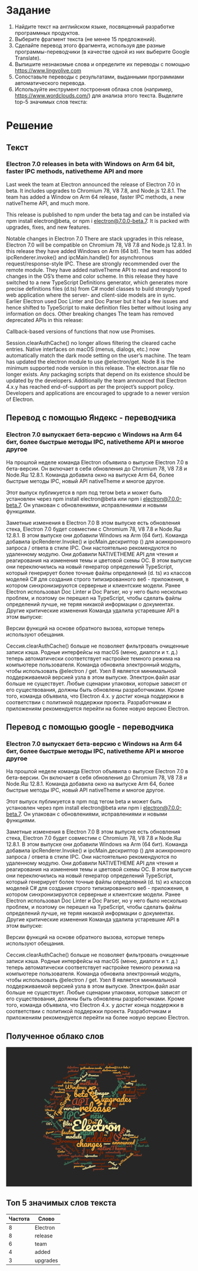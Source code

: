 # Задание

1. Найдите текст на английском языке, посвященный
разработке программных продуктов.
2. Выберите фрагмент текста (не менее 15 предложений).
3. Сделайте перевод этого фрагмента, используя две разные
программы-переводчики (в качестве одной из них выберите Google Translate).
4. Выпишите незнакомые слова и определите их переводы с помощью
https://www.lingvolive.com  
5. Сопоставьте переводы с результатами, выданными программами
автоматического перевода.
6. Используйте инструмент построения облака слов (например,
https://www.wordclouds.com/) для анализа этого текста. Выделите top-5 значимых
слов текста:

# Решение

## Текст

### Electron 7.0 releases in beta with Windows on Arm 64 bit, faster IPC methods, nativetheme API and more

Last week the team at Electron announced the release of Electron 7.0 in beta. It includes upgrades to Chromium 78, V8 7.8, and Node.js 12.8.1. The team has added a Window on Arm 64 release, faster IPC methods, a new nativeTheme API, and much more.

This release is published to npm under the beta tag and can be installed via npm install electron@beta, or npm i electron@7.0.0-beta.7. It is packed with upgrades, fixes, and new features.

Notable changes in Electron 7.0
There are stack upgrades in this release, Electron 7.0 will be compatible on Chromium 78, V8 7.8 and Node.js 12.8.1.
In this release they have added Windows on Arm (64 bit).
The team has added ipcRenderer.invoke() and ipcMain.handle() for asynchronous request/response-style IPC. These are strongly recommended over the remote module.
They have added nativeTheme API to read and respond to changes in the OS’s theme and color scheme.
In this release they have switched to a new TypeScript Definitions generator, which generates more precise definitions files (d.ts) from C# model classes to build strongly typed web application where the server- and client-side models are in sync. Earlier Electron used Doc Linter and Doc Parser but it had a few issues and hence shifted to TypeScript to make definition files better without losing any information on docs.
Other breaking changes
The team has removed deprecated APIs in this release:

Callback-based versions of functions that now use Promises.

Session.clearAuthCache() no longer allows filtering the cleared cache entries.
Native interfaces on macOS (menus, dialogs, etc.) now automatically match the dark mode setting on the user’s machine.
The team has updated the electron module to use @electron/get. Node 8 is the minimum supported node version in this release.
The electron.asar file no longer exists. Any packaging scripts that depend on its existence should be updated by the developers.
Additionally the team announced that Electron 4.x.y has reached end-of-support as per the project’s support policy. Developers and applications are encouraged to upgrade to a newer version of Electron.

## Перевод с помощью Яндекс - переводчика

### Electron 7.0 выпускает бета-версию с Windows на Arm 64 бит, более быстрые методы IPC, nativetheme API и многое другое

На прошлой неделе команда Electron объявила о выпуске Electron 7.0 в бета-версии. Он включает в себя обновления до Chromium 78, V8 7.8 и Node.Яш 12.8.1. Команда добавила окно на выпуске Arm 64, более быстрые методы IPC, новый API nativeTheme и многое другое.

Этот выпуск публикуется в npm под тегом beta и может быть установлен через npm install electron@beta или npm i electron@7.0.0-beta.7. Он упакован с обновлениями, исправлениями и новыми функциями.

Заметные изменения в Electron 7.0
В этом выпуске есть обновления стека, Electron 7.0 будет совместим с Chromium 78, V8 7.8 и Node.Яш 12.8.1.
В этом выпуске они добавили Windows на Arm (64 бит).
Команда добавила ipcRenderer.Invoke() и ipcMain.дескриптор () для асинхронного запроса / ответа в стиле IPC. Они настоятельно рекомендуются по удаленному модулю.
Они добавили NATIVETHEME API для чтения и реагирования на изменения темы и цветовой схемы ОС.
В этом выпуске они переключились на новый генератор определений TypeScript, который генерирует более точные файлы определений (d. ts) из классов моделей C# для создания строго типизированного веб - приложения, в котором синхронизируются серверные и клиентские модели. Ранее Electron использовал Doc Linter и Doc Parser, но у него было несколько проблем, и поэтому он перешел на TypeScript, чтобы сделать файлы определений лучше, не теряя никакой информации о документах.
Другие критические изменения
Команда удалила устаревшие API в этом выпуске:

Версии функций на основе обратного вызова, которые теперь используют обещания.

Сессия.clearAuthCache() больше не позволяет фильтровать очищенные записи кэша.
Родные интерфейсы на macOS (меню, диалоги и т. д.) теперь автоматически соответствует настройке темного режима на компьютере пользователя.
Команда обновила электронный модуль, чтобы использовать @electron / get. Узел 8 является минимальной поддерживаемой версией узла в этом выпуске.
Электрон.файл asar больше не существует. Любые сценарии упаковки, которые зависят от его существования, должны быть обновлены разработчиками.
Кроме того, команда объявила, что Electron 4.x. y достиг конца поддержки в соответствии с политикой поддержки проекта. Разработчикам и приложениям рекомендуется перейти на более новую версию Electron.

## Перевод с помощью google - переводчика

### Electron 7.0 выпускает бета-версию с Windows на Arm 64 бит, более быстрые методы IPC, nativetheme API и многое другое

На прошлой неделе команда Electron объявила о выпуске Electron 7.0 в бета-версии. Он включает в себя обновления до Chromium 78, V8 7.8 и Node.Яш 12.8.1. Команда добавила окно на выпуске Arm 64, более быстрые методы IPC, новый API nativeTheme и многое другое.

Этот выпуск публикуется в npm под тегом beta и может быть установлен через npm install electron@beta или npm i electron@7.0.0-beta.7. Он упакован с обновлениями, исправлениями и новыми функциями.

Заметные изменения в Electron 7.0
В этом выпуске есть обновления стека, Electron 7.0 будет совместим с Chromium 78, V8 7.8 и Node.Яш 12.8.1.
В этом выпуске они добавили Windows на Arm (64 бит).
Команда добавила ipcRenderer.Invoke() и ipcMain.дескриптор () для асинхронного запроса / ответа в стиле IPC. Они настоятельно рекомендуются по удаленному модулю.
Они добавили NATIVETHEME API для чтения и реагирования на изменения темы и цветовой схемы ОС.
В этом выпуске они переключились на новый генератор определений TypeScript, который генерирует более точные файлы определений (d. ts) из классов моделей C# для создания строго типизированного веб - приложения, в котором синхронизируются серверные и клиентские модели. Ранее Electron использовал Doc Linter и Doc Parser, но у него было несколько проблем, и поэтому он перешел на TypeScript, чтобы сделать файлы определений лучше, не теряя никакой информации о документах.
Другие критические изменения
Команда удалила устаревшие API в этом выпуске:

Версии функций на основе обратного вызова, которые теперь используют обещания.

Сессия.clearAuthCache() больше не позволяет фильтровать очищенные записи кэша.
Родные интерфейсы на macOS (меню, диалоги и т. д.) теперь автоматически соответствует настройке темного режима на компьютере пользователя.
Команда обновила электронный модуль, чтобы использовать @electron / get. Узел 8 является минимальной поддерживаемой версией узла в этом выпуске.
Электрон.файл asar больше не существует. Любые сценарии упаковки, которые зависят от его существования, должны быть обновлены разработчиками.
Кроме того, команда объявила, что Electron 4.x. y достиг конца поддержки в соответствии с политикой поддержки проекта. Разработчикам и приложениям рекомендуется перейти на более новую версию Electron.

## Полученное облако слов

![Облако слов](/ITinEnglish/lab1/Electron.png)

## Топ 5 значимых слов текста

Частота | Слово
---|---
8	| Electron
8	| release
6	| team
4	| added
3	| upgrades
